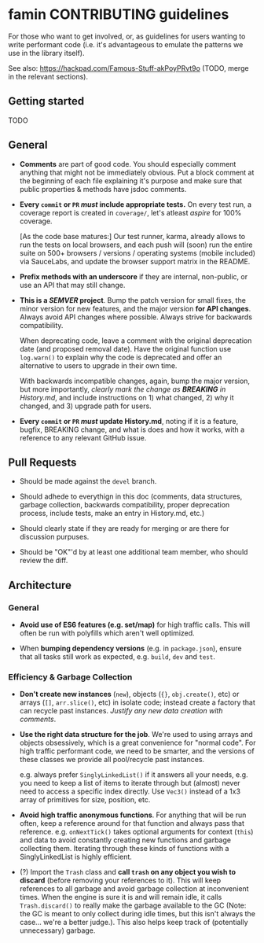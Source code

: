 # famin CONTRIBUTING guidelines

For those who want to get involved, or, as guidelines for users
wanting to write performant code (i.e. it's advantageous to
emulate the patterns we use in the library itself).

See also: https://hackpad.com/Famous-Stuff-akPoyPRvt9o (TODO,
merge in the relevant sections).

## Getting started

TODO

## General

* **Comments** are part of good code.  You should especially
  comment anything that might not be immediately obvious.
  Put a block comment at the beginning of each file explaining
  it's purpose and make sure that public properties & methods
  have jsdoc comments.

* **Every `commit` or `PR` *must* include appropriate tests.**
  On every test run, a coverage report is created in
  `coverage/`, let's atleast *aspire* for 100% coverage.

  [As the code base matures:]  Our test runner, karma, already
  allows to run the tests on local browsers, and each push
  will (soon) run the entire suite on 500+ browsers / versions
  / operating systems (mobile included) via SauceLabs, and
  update the browser support matrix in the README.

* **Prefix methods with an underscore** if they are internal,
  non-public, or use an API that may still change.

* **This is a *SEMVER* project**.  Bump the patch version for
  small fixes, the minor version for new features, and the
  major version **for API changes**.  Always avoid API changes
  where possible.  Always strive for backwards compatibility.

  When deprecating code, leave a comment with the original
  deprecation date (and proposed removal date).  Have the
  original function use `log.warn()` to explain why the
  code is deprecated and offer an alternative to users to
  upgrade in their own time.

  With backwards incompatible changes, again, bump the
  major version, but more importantly, *clearly mark the
  change as **BREAKING** in History.md*, and include
  instructions on 1) what changed, 2) why it changed, and
  3) upgrade path for users.

* **Every `commit` or `PR` *must* update History.md**,
  noting if it is a feature, bugfix, BREAKING change,
  and what is does and how it works, with a reference
  to any relevant GitHub issue.

## Pull Requests

* Should be made against the `devel` branch.

* Should adhede to everythign in this doc (comments,
  data structures, garbage collection, backwards
  compatibility, proper deprecation process, include
  tests, make an entry in History.md, etc.)

* Should clearly state if they are ready for merging
  or are there for discussion purpuses.

* Should be "OK"'d by at least one additional team
  member, who should review the diff.

## Architecture

### General

* **Avoid use of ES6 features (e.g. set/map)** for high traffic calls.
  This will often be run with polyfills which aren't well optimized.

* When **bumping dependency versions** (e.g. in `package.json`),
  ensure that all tasks still work as expected, e.g. `build`,
  `dev` and `test`.

### Efficiency & Garbage Collection

* **Don't create new instances** (`new`), objects (`{}`,
  `obj.create()`, etc) or arrays (`[]`, `arr.slice()`, etc) in
  isolate code; instead create a factory that can recycle past
  instances.  *Justify any new data creation with comments*.

* **Use the right data structure for the job**.  We're used
  to using arrays and objects obsessively, which is a great
  convenience for "normal code".  For high traffic performant
  code, we need to be smarter, and the versions of these
  classes we provide all pool/recycle past instances.

  e.g. always prefer `SinglyLinkedList()` if it answers all
  your needs, e.g. you need to keep a list of items to iterate
  through but (almost) never need to access a specific index
  directly.   Use `Vec3()` instead of a 1x3 array of primitives
  for size, position, etc.

* **Avoid high traffic anonymous functions**.  For anything
  that will be run often, keep a reference around for that
  function and always pass that reference.  e.g. `onNextTick()`
  takes optional arguments for context (`this`) and data to
  avoid constantly creating new functions and garbage collecting
  them.  Iterating through these kinds of functions with a 
  SinglyLinkedList is highly efficient.

* (?) Import the `Trash` class and **call `trash` on any object
  you wish to discard** (before removing your references to it).
  This will keep references to all garbage and avoid garbage
  collection at inconvenient times.  When the engine is sure
  it is and will remain idle, it calls `Trash.discard()` to
  really make the garbage available to the GC (Note: the GC is
  meant to only collect during idle times, but this isn't
  always the case... we're a better judge.).  This also helps
  keep track of (potentially unnecessary) garbage.
